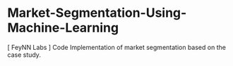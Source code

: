 # Market-Segmentation-Using-Machine-Learning
[ FeyNN Labs ] Code Implementation of market segmentation based on the case study.
